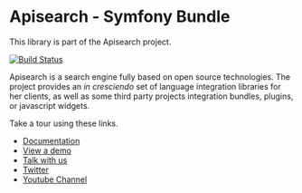 # Apisearch - Symfony Bundle

This library is part of the Apisearch project.

[![Build Status](https://travis-ci.org/apisearch-io/apisearch-bundle.svg?branch=master)](https://travis-ci.org/apisearch-io/apisearch-bundle)

Apisearch is a search engine fully based on open source technologies.
The project provides an *in cresciendo* set of language integration libraries
for her clients, as well as some third party projects integration bundles,
plugins, or javascript widgets.

Take a tour using these links.

- [Documentation](http://docs.apisearch.io)
- [View a demo](http://apisearch.io)
- [Talk with us](https://apisearch.slack.com)
- [Twitter](https://twitter.com/apisearch_io)
- [Youtube Channel]()